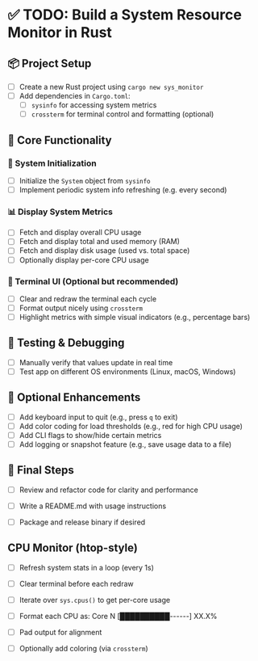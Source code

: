 # ✅ TODO: Build a System Resource Monitor in Rust

## 📦 Project Setup
- [ ] Create a new Rust project using `cargo new sys_monitor`
- [ ] Add dependencies in `Cargo.toml`:
  - [ ] `sysinfo` for accessing system metrics
  - [ ] `crossterm` for terminal control and formatting (optional)

## 🧠 Core Functionality
### 🔁 System Initialization
- [ ] Initialize the `System` object from `sysinfo`
- [ ] Implement periodic system info refreshing (e.g. every second)

### 📊 Display System Metrics
- [ ] Fetch and display overall CPU usage
- [ ] Fetch and display total and used memory (RAM)
- [ ] Fetch and display disk usage (used vs. total space)
- [ ] Optionally display per-core CPU usage

### 🎨 Terminal UI (Optional but recommended)
- [ ] Clear and redraw the terminal each cycle
- [ ] Format output nicely using `crossterm`
- [ ] Highlight metrics with simple visual indicators (e.g., percentage bars)

## 🧪 Testing & Debugging
- [ ] Manually verify that values update in real time
- [ ] Test app on different OS environments (Linux, macOS, Windows)

## 🧹 Optional Enhancements
- [ ] Add keyboard input to quit (e.g., press `q` to exit)
- [ ] Add color coding for load thresholds (e.g., red for high CPU usage)
- [ ] Add CLI flags to show/hide certain metrics
- [ ] Add logging or snapshot feature (e.g., save usage data to a file)

## 🚀 Final Steps
- [ ] Review and refactor code for clarity and performance
- [ ] Write a README.md with usage instructions
- [ ] Package and release binary if desired


## CPU Monitor (htop-style)

- [ ] Refresh system stats in a loop (every 1s)
- [ ] Clear terminal before each redraw
- [ ] Iterate over `sys.cpus()` to get per-core usage
- [ ] Format each CPU as:
      Core N [██████████------] XX.X%
- [ ] Pad output for alignment
- [ ] Optionally add coloring (via `crossterm`)

